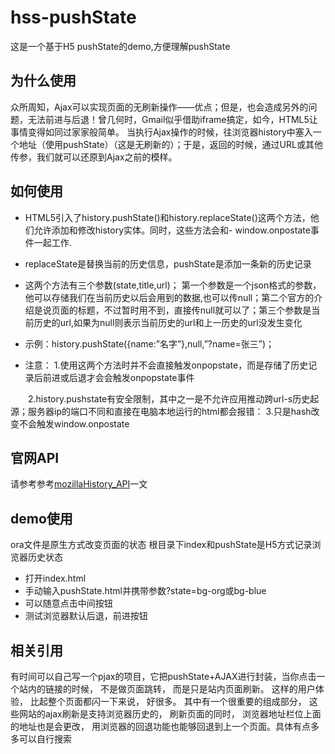 hss-pushState
==========================

这是一个基于H5 pushState的demo,方便理解pushState

## 为什么使用

众所周知，Ajax可以实现页面的无刷新操作——优点；但是，也会造成另外的问题，无法前进与后退！曾几何时，Gmail似乎借助iframe搞定，如今，HTML5让事情变得如同过家家般简单。
当执行Ajax操作的时候，往浏览器history中塞入一个地址（使用pushState）（这是无刷新的）；于是，返回的时候，通过URL或其他传参，我们就可以还原到Ajax之前的模样。

## 如何使用

- HTML5引入了history.pushState()和history.replaceState()这两个方法，他们允许添加和修改history实体。同时，这些方法会和- window.onpostate事件一起工作.
- replaceState是替换当前的历史信息，pushState是添加一条新的历史记录
- 这两个方法有三个参数(state,title,url)；
    第一个参数是一个json格式的参数，他可以存储我们在当前历史以后会用到的数据,也可以传null；第二个官方的介绍是说页面的标题，不过暂时用不到，直接传null就可以了；第三个参数是当前历史的url,如果为null则表示当前历史的url和上一历史的url没发生变化
- 示例：history.pushState({name:”名字”},null,”?name=张三”)；

- 注意：
    1.使用这两个方法时并不会直接触发onpopstate，而是存储了历史记录后前进或后退才会会触发onpopstate事件

　　2.history.pushstate有安全限制，其中之一是不允许应用推动跨url-s历史起源；服务器ip的端口不同和直接在电脑本地运行的html都会报错：
    3.只是hash改变不会触发window.onpostate

## 官网API

请参考参考[mozillaHistory_API](https://developer.mozilla.org/zh-CN/docs/Web/API/History_API)一文


## demo使用

ora文件是原生方式改变页面的状态
根目录下index和pushState是H5方式记录浏览器历史状态
- 打开index.html
- 手动输入pushState.html并携带参数?state=bg-org或bg-blue
- 可以随意点击中间按钮
- 测试浏览器默认后退，前进按钮

## 相关引用
有时间可以自己写一个pjax的项目，它把pushState+AJAX进行封装，当你点击一个站内的链接的时候， 不是做页面跳转， 而是只是站内页面刷新。 这样的用户体验， 比起整个页面都闪一下来说， 好很多。 其中有一个很重要的组成部分， 这些网站的ajax刷新是支持浏览器历史的， 刷新页面的同时， 浏览器地址栏位上面的地址也是会更改， 用浏览器的回退功能也能够回退到上一个页面。具体有点多多可以自行搜索

